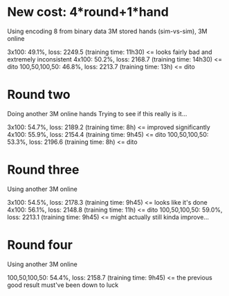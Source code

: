 # New cost: 4\*round+1\*hand
Using encoding 8 from binary data
3M stored hands (sim-vs-sim), 3M online

3x100: 49.1%, loss: 2249.5 (training time: 11h30) <= looks fairly bad and extremely inconsistent
4x100: 50.2%, loss: 2168.7 (training time: 14h30) <= dito
100,50,100,50: 46.8%, loss: 2213.7 (training time: 13h) <= dito

# Round two
Doing another 3M online hands
Trying to see if this really is it...

3x100: 54.7%, loss: 2189.2 (training time: 8h) <= improved significantly
4x100: 55.9%, loss: 2154.4 (training time: 9h45) <= dito
100,50,100,50: 53.3%, loss: 2196.6 (training time: 8h) <= dito

# Round three
Using another 3M online

3x100: 54.5%, loss: 2178.3 (training time: 9h45) <= looks like it's done
4x100: 56.1%, loss: 2148.8 (training time: 11h) <= dito
100,50,100,50: 59.0%, loss: 2213.1 (training time: 9h45) <= might actually still kinda improve...

# Round four
Using another 3M online

100,50,100,50: 54.4%, loss: 2158.7 (training time: 9h45) <= the previous good result must've been down to luck

